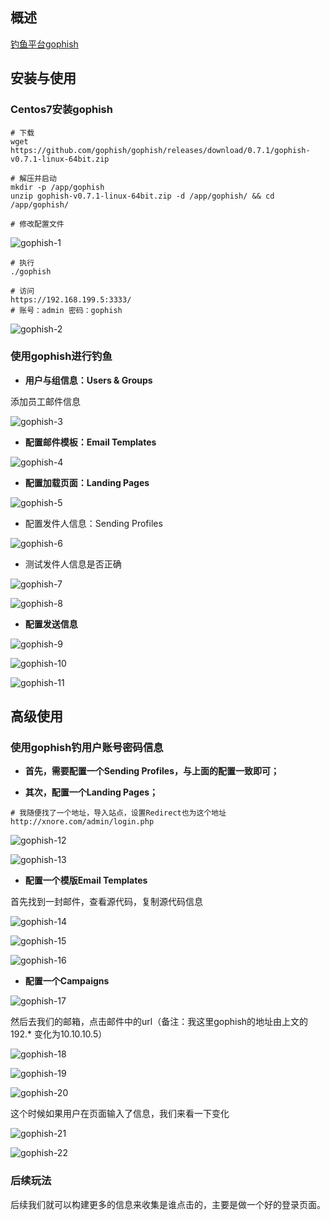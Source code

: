 ## 概述
[钓鱼平台gophish](https://github.com/gophish/gophish)

## 安装与使用
### Centos7安装gophish
```
# 下载
wget https://github.com/gophish/gophish/releases/download/0.7.1/gophish-v0.7.1-linux-64bit.zip

# 解压并启动
mkdir -p /app/gophish
unzip gophish-v0.7.1-linux-64bit.zip -d /app/gophish/ && cd /app/gophish/

# 修改配置文件
```

![gophish-1](https://github.com/bloodzer0/Enterprise_Security_Build--Open_Source/raw/master/Infrastructure%20Security/Office%20Security/Email%20Security/img/gophish-1.png)

```
# 执行
./gophish

# 访问
https://192.168.199.5:3333/
# 账号：admin 密码：gophish
```

![gophish-2](https://github.com/bloodzer0/Enterprise_Security_Build--Open_Source/raw/master/Infrastructure%20Security/Office%20Security/Email%20Security/img/gophish-2.png)


### 使用gophish进行钓鱼
* **用户与组信息：Users & Groups**

添加员工邮件信息

![gophish-3](https://github.com/bloodzer0/Enterprise_Security_Build--Open_Source/raw/master/Infrastructure%20Security/Office%20Security/Email%20Security/img/gophish-3.png)

* **配置邮件模板：Email Templates**

![gophish-4](https://github.com/bloodzer0/Enterprise_Security_Build--Open_Source/raw/master/Infrastructure%20Security/Office%20Security/Email%20Security/img/gophish-4.png)

* **配置加载页面：Landing Pages**

![gophish-5](https://github.com/bloodzer0/Enterprise_Security_Build--Open_Source/raw/master/Infrastructure%20Security/Office%20Security/Email%20Security/img/gophish-5.png)

* 配置发件人信息：Sending Profiles

![gophish-6](https://github.com/bloodzer0/Enterprise_Security_Build--Open_Source/raw/master/Infrastructure%20Security/Office%20Security/Email%20Security/img/gophish-6.png)

* 测试发件人信息是否正确

![gophish-7](https://github.com/bloodzer0/Enterprise_Security_Build--Open_Source/raw/master/Infrastructure%20Security/Office%20Security/Email%20Security/img/gophish-7.png)

![gophish-8](https://github.com/bloodzer0/Enterprise_Security_Build--Open_Source/raw/master/Infrastructure%20Security/Office%20Security/Email%20Security/img/gophish-8.png)

* **配置发送信息**

![gophish-9](https://github.com/bloodzer0/Enterprise_Security_Build--Open_Source/raw/master/Infrastructure%20Security/Office%20Security/Email%20Security/img/gophish-9.png)

![gophish-10](https://github.com/bloodzer0/Enterprise_Security_Build--Open_Source/raw/master/Infrastructure%20Security/Office%20Security/Email%20Security/img/gophish-10.png)

![gophish-11](https://github.com/bloodzer0/Enterprise_Security_Build--Open_Source/raw/master/Infrastructure%20Security/Office%20Security/Email%20Security/img/gophish-11.png)

## 高级使用
### 使用gophish钓用户账号密码信息
* **首先，需要配置一个Sending Profiles，与上面的配置一致即可；**

* **其次，配置一个Landing Pages；**

```
# 我随便找了一个地址，导入站点，设置Redirect也为这个地址
http://xnore.com/admin/login.php
```

![gophish-12](https://github.com/bloodzer0/Enterprise_Security_Build--Open_Source/raw/master/Infrastructure%20Security/Office%20Security/Email%20Security/img/gophish-12.png)

![gophish-13](https://github.com/bloodzer0/Enterprise_Security_Build--Open_Source/raw/master/Infrastructure%20Security/Office%20Security/Email%20Security/img/gophish-13.png)

* **配置一个模版Email Templates**

首先找到一封邮件，查看源代码，复制源代码信息

![gophish-14](https://github.com/bloodzer0/Enterprise_Security_Build--Open_Source/raw/master/Infrastructure%20Security/Office%20Security/Email%20Security/img/gophish-14.png)

![gophish-15](https://github.com/bloodzer0/Enterprise_Security_Build--Open_Source/raw/master/Infrastructure%20Security/Office%20Security/Email%20Security/img/gophish-15.png)

![gophish-16](https://github.com/bloodzer0/Enterprise_Security_Build--Open_Source/raw/master/Infrastructure%20Security/Office%20Security/Email%20Security/img/gophish-16.png)

* **配置一个Campaigns**

![gophish-17](https://github.com/bloodzer0/Enterprise_Security_Build--Open_Source/raw/master/Infrastructure%20Security/Office%20Security/Email%20Security/img/gophish-17.png)

然后去我们的邮箱，点击邮件中的url（备注：我这里gophish的地址由上文的192.* 变化为10.10.10.5）

![gophish-18](https://github.com/bloodzer0/Enterprise_Security_Build--Open_Source/raw/master/Infrastructure%20Security/Office%20Security/Email%20Security/img/gophish-18.png)

![gophish-19](https://github.com/bloodzer0/Enterprise_Security_Build--Open_Source/raw/master/Infrastructure%20Security/Office%20Security/Email%20Security/img/gophish-19.png)

![gophish-20](https://github.com/bloodzer0/Enterprise_Security_Build--Open_Source/raw/master/Infrastructure%20Security/Office%20Security/Email%20Security/img/gophish-20.png)

这个时候如果用户在页面输入了信息，我们来看一下变化

![gophish-21](https://github.com/bloodzer0/Enterprise_Security_Build--Open_Source/raw/master/Infrastructure%20Security/Office%20Security/Email%20Security/img/gophish-21.png)

![gophish-22](https://github.com/bloodzer0/Enterprise_Security_Build--Open_Source/raw/master/Infrastructure%20Security/Office%20Security/Email%20Security/img/gophish-22.png)


### 后续玩法
后续我们就可以构建更多的信息来收集是谁点击的，主要是做一个好的登录页面。
